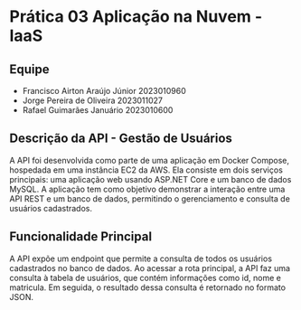 # Prática 03 Aplicação na Nuvem - IaaS

## Equipe
<ul>
  <li>Francisco Airton Araújo Júnior 2023010960</li>
  <li>Jorge Pereira de Oliveira 2023011027</li>
  <li>Rafael Guimarães Januário 2023010600</li>
</ul>

## Descrição da API - Gestão de Usuários

<p>
  A API foi desenvolvida como parte de uma aplicação em Docker Compose, hospedada em uma instância EC2 da AWS. 
  Ela consiste em dois serviços principais: uma aplicação web usando ASP.NET Core e um banco de dados MySQL. 
  A aplicação tem como objetivo demonstrar a interação entre uma API REST e um banco de dados, permitindo o gerenciamento e consulta de usuários cadastrados.
</p>

## Funcionalidade Principal
<p>
  A API expõe um endpoint que permite a consulta de todos os usuários cadastrados no banco de dados. Ao acessar a rota principal, a 
  API faz uma consulta à tabela de usuários, que contém informações como id, nome e matricula. 
  Em seguida, o resultado dessa consulta é retornado no formato JSON.
</p>
